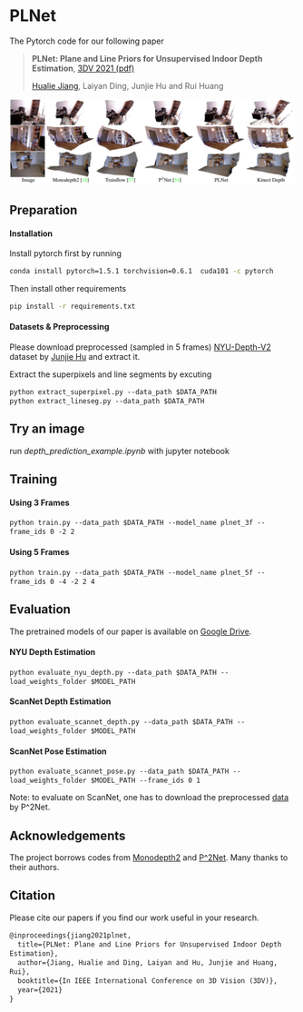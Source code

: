 # PLNet
The Pytorch code for our following paper

> **PLNet: Plane and Line Priors for Unsupervised Indoor Depth Estimation**, [3DV 2021 (pdf)](https://arxiv.org/pdf/2110.05839.pdf)
>
> [Hualie Jiang](https://hualie.github.io/), Laiyan Ding, Junjie Hu and Rui Huang

![](./assets/visualization.png)



## Preparation

#### Installation

Install pytorch first by running

```bash
conda install pytorch=1.5.1 torchvision=0.6.1  cuda101 -c pytorch
```

Then install other requirements

```bash
pip install -r requirements.txt
```

#### Datasets & Preprocessing 

Please download preprocessed (sampled in 5 frames) [NYU-Depth-V2](https://drive.google.com/file/d/1WoOZOBpOWfmwe7bknWS5PMUCLBPFKTOw/view?usp=sharing) dataset by [Junjie Hu](https://scholar.google.com/citations?user=nuZZKu4AAAAJ&hl=en&oi=sra) and extract it. 

Extract the superpixels and line segments by excuting

```
python extract_superpixel.py --data_path $DATA_PATH
python extract_lineseg.py --data_path $DATA_PATH
```



## Try an image 

run *depth_prediction_example.ipynb* with jupyter notebook



## Training 

#### Using 3 Frames

```
python train.py --data_path $DATA_PATH --model_name plnet_3f --frame_ids 0 -2 2 
```

#### Using 5 Frames

```
python train.py --data_path $DATA_PATH --model_name plnet_5f --frame_ids 0 -4 -2 2 4
```



## Evaluation  

The pretrained models of our paper is available on [Google Drive](https://drive.google.com/file/d/1WaUutZLcJ8C2EudnCUV2Ei9aCy3OePaG/view?usp=sharing). 

#### NYU Depth Estimation

```
python evaluate_nyu_depth.py --data_path $DATA_PATH --load_weights_folder $MODEL_PATH 
```

#### ScanNet Depth Estimation

```
python evaluate_scannet_depth.py --data_path $DATA_PATH --load_weights_folder $MODEL_PATH 
```

#### ScanNet Pose Estimation

```
python evaluate_scannet_pose.py --data_path $DATA_PATH --load_weights_folder $MODEL_PATH --frame_ids 0 1 
```

Note: to evaluate on ScanNet, one has to download the preprocessed [data](https://onedrive.live.com/?authkey=%21ANXK7icE%2D33VPg0&id=C43E510B25EDDE99%21106&cid=C43E510B25EDDE99) by  P^2Net. 




## Acknowledgements

The project borrows codes from [Monodepth2](https://github.com/nianticlabs/monodepth2) and [P^2Net](https://github.com/svip-lab/Indoor-SfMLearner). Many thanks to their authors. 

## Citation

Please cite our papers if you find our work useful in your research.

```
@inproceedings{jiang2021plnet,
  title={PLNet: Plane and Line Priors for Unsupervised Indoor Depth Estimation},
  author={Jiang, Hualie and Ding, Laiyan and Hu, Junjie and Huang, Rui},
  booktitle={In IEEE International Conference on 3D Vision (3DV)},
  year={2021}
}
```
